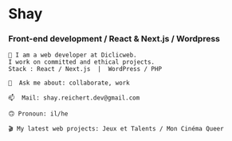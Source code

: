 # Shay
### Front-end development / React & Next.js / Wordpress
```
🌱 I am a web developer at Diclicweb. 
I work on committed and ethical projects.
Stack : React / Next.js  |  WordPress / PHP
```
```
💬  Ask me about: collaborate, work
```
```
📫  Mail: shay.reichert.dev@gmail.com
```
```
🙃 Pronoun: il/he
```
```
🎬 My latest web projects: Jeux et Talents / Mon Cinéma Queer
```
